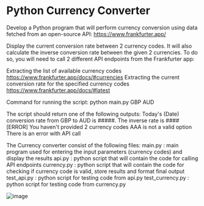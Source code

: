 # Python Currency Converter

Develop a Python program that will perform currency conversion using data fetched from an open-source API: https://www.frankfurter.app/

Display the current conversion rate between 2 currency codes. It will also calculate the inverse conversion rate between the given 2 currencies. To do so, you will need to call 2 different API endpoints from the Frankfurter app:

Extracting the list of available currency codes https://www.frankfurter.app/docs/#currencies
Extracting the current conversion rate for the specified currency codes https://www.frankfurter.app/docs/#latest 

Command for running the script:
python main.py GBP AUD

The script should return one of the following outputs:
Today's (Date) conversion rate from GBP to AUD is #####. The inverse rate is ####
[ERROR] You haven't provided 2 currency codes
AAA is not a valid option
There is an error with API call

The Currency converter consist of the following files:
main.py : main program used for entering the input parameters (currency codes) and display the results
api.py : python script that will contain the code for calling API endpoints
currency.py : python script that will contain the code for checking if currency code is valid, store results and format final output
test_api.py : python script for testing code from api.py
test_currency.py : python script for testing code from currency.py

![image](https://github.com/gerardo5797/PythonCurrencyConverter/assets/88528474/fc8d928b-4eb0-4933-a271-c622211b30b7)



